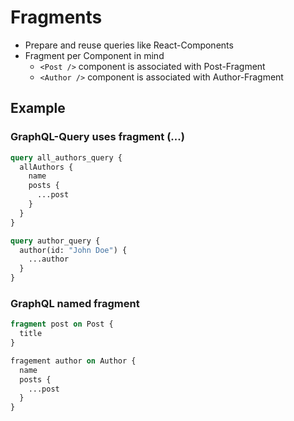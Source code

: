 # Fragments

* Prepare and reuse queries like React-Components
* Fragment per Component in mind
  * `<Post />` component is associated with Post-Fragment
  * `<Author />` component is associated with Author-Fragment

## Example

### GraphQL-Query uses fragment (...)

```graphql
query all_authors_query {
  allAuthors {
    name
    posts {
      ...post
    }
  }
}

query author_query {
  author(id: "John Doe") {
    ...author
  }
}
```

### GraphQL named fragment

```graphql
fragment post on Post {
  title
}

fragement author on Author {
  name
  posts {
    ...post
  }
}
```